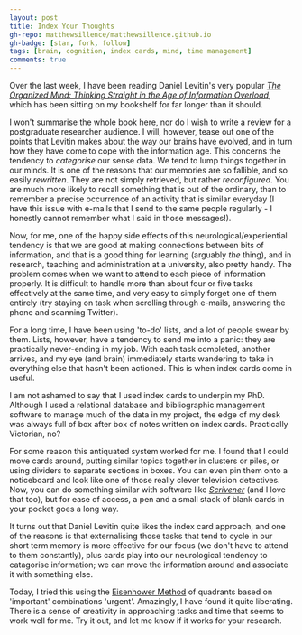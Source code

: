 ```yaml
---
layout: post
title: Index Your Thoughts
gh-repo: matthewsillence/matthewsillence.github.io
gh-badge: [star, fork, follow]
tags: [brain, cognition, index cards, mind, time management]
comments: true
---
```

Over the last week, I have been reading Daniel Levitin's very popular [_The Organized Mind: Thinking Straight in the Age of Information Overload_](https://www.theguardian.com/science/2015/jan/18/modern-world-bad-for-brain-daniel-j-levitin-organized-mind-information-overload), which has been sitting on my bookshelf for far longer than it should.  
  
I won't summarise the whole book here, nor do I wish to write a review for a postgraduate researcher audience. I will, however, tease out one of the points that Levitin makes about the way our brains have evolved, and in turn how they have come to cope with the information age. This concerns the tendency to _categorise_ our sense data. We tend to lump things together in our minds. It is one of the reasons that our memories are so fallible, and so easily _rewritten_. They are not simply retrieved, but rather _reconfigured_. You are much more likely to recall something that is out of the ordinary, than to remember a precise occurrence of an activity that is similar everyday (I have this issue with e-mails that I send to the same people regularly - I honestly cannot remember what I said in those messages!).  
  
Now, for me, one of the happy side effects of this neurological/experiential tendency is that we are good at making connections between bits of information, and that is a good thing for learning (arguably _the_ thing), and in research, teaching and administration at a university, also pretty handy. The problem comes when we want to attend to each piece of information properly. It is difficult to handle more than about four or five tasks effectively at the same time, and very easy to simply forget one of them entirely (try staying on task when scrolling through e-mails, answering the phone and scanning Twitter).  
  
For a long time, I have been using 'to-do' lists, and a lot of people swear by them. Lists, however, have a tendency to send me into a panic: they are practically never-ending in my job. With each task completed, another arrives, and my eye (and brain) immediately starts wandering to take in everything else that hasn't been actioned. This is when index cards come in useful.  
  
I am not ashamed to say that I used index cards to underpin my PhD. Although I used a relational database and bibliographic management software to manage much of the data in my project, the edge of my desk was always full of box after box of notes written on index cards. Practically Victorian, no?  
  
For some reason this antiquated system worked for me. I found that I could move cards around, putting similar topics together in clusters or piles, or using dividers to separate sections in boxes. You can even pin them onto a noticeboard and look like one of those really clever television detectives. Now, you can do something similar with software like _[Scrivener](https://www.literatureandlatte.com/scrivener/overview)_ (and I love that too), but for ease of access, a pen and a small stack of blank cards in your pocket goes a long way.  
  
It turns out that Daniel Levitin quite likes the index card approach, and one of the reasons is that externalising those tasks that tend to cycle in our short term memory is more effective for our focus (we don't have to attend to them constantly), plus cards play into our neurological tendency to catagorise information; we can move the information around and associate it with something else.  
  
Today, I tried this using the [Eisenhower Method](https://en.wikipedia.org/wiki/Time_management) of quadrants based on 'important' combinations 'urgent'. Amazingly, I have found it quite liberating. There is a sense of creativity in approaching tasks and time that seems to work well for me. Try it out, and let me know if it works for your research.
